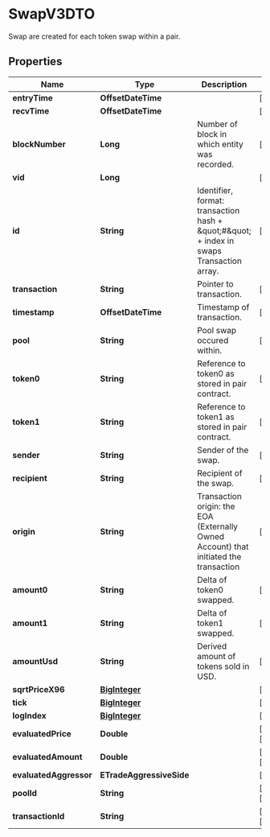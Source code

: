 

# SwapV3DTO

Swap are created for each token swap within a pair.

## Properties

| Name | Type | Description | Notes |
|------------ | ------------- | ------------- | -------------|
|**entryTime** | **OffsetDateTime** |  |  [optional] |
|**recvTime** | **OffsetDateTime** |  |  [optional] |
|**blockNumber** | **Long** | Number of block in which entity was recorded. |  [optional] |
|**vid** | **Long** |  |  [optional] |
|**id** | **String** | Identifier, format: transaction hash + \&quot;#\&quot; + index in swaps Transaction array. |  [optional] |
|**transaction** | **String** | Pointer to transaction. |  [optional] |
|**timestamp** | **OffsetDateTime** | Timestamp of transaction. |  [optional] |
|**pool** | **String** | Pool swap occured within. |  [optional] |
|**token0** | **String** | Reference to token0 as stored in pair contract. |  [optional] |
|**token1** | **String** | Reference to token1 as stored in pair contract. |  [optional] |
|**sender** | **String** | Sender of the swap. |  [optional] |
|**recipient** | **String** | Recipient of the swap. |  [optional] |
|**origin** | **String** | Transaction origin: the EOA (Externally Owned Account) that initiated the transaction |  [optional] |
|**amount0** | **String** | Delta of token0 swapped. |  [optional] |
|**amount1** | **String** | Delta of token1 swapped. |  [optional] |
|**amountUsd** | **String** | Derived amount of tokens sold in USD. |  [optional] |
|**sqrtPriceX96** | [**BigInteger**](BigInteger.md) |  |  [optional] |
|**tick** | [**BigInteger**](BigInteger.md) |  |  [optional] |
|**logIndex** | [**BigInteger**](BigInteger.md) |  |  [optional] |
|**evaluatedPrice** | **Double** |  |  [optional] [readonly] |
|**evaluatedAmount** | **Double** |  |  [optional] [readonly] |
|**evaluatedAggressor** | **ETradeAggressiveSide** |  |  [optional] |
|**poolId** | **String** |  |  [optional] [readonly] |
|**transactionId** | **String** |  |  [optional] [readonly] |



